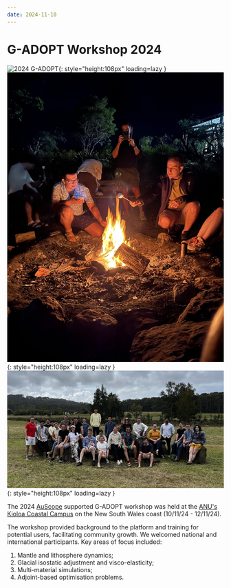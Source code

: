 ```yaml
---
date: 2024-11-10
---
```


# G-ADOPT Workshop 2024

![2024 G-ADOPT](../../../images/events/2024_workshop_3.jpeg "2024 Kiola"){: style="height:108px" loading=lazy }
![2024 G-ADOPT](../../../images/events/2024_workshop_2.jpeg "2024 Kiola"){: style="height:108px" loading=lazy }
![2024 G-ADOPT](../../../images/events/2024_workshop_1.jpeg "2024 Kiola"){: style="height:108px" loading=lazy }

The 2024 [AuScope](https://www.auscope.org.au/) supported G-ADOPT workshop was held at the [ANU's Kioloa Coastal Campus](https://www.anu.edu.au/about/campuses-facilities/kioloa-coastal-campus) on the New South Wales coast (10/11/24 - 12/11/24).

The workshop provided background to the platform and training for potential users, facilitating community growth. We welcomed national and international participants. Key areas of focus included:

1. Mantle and lithosphere dynamics;
2. Glacial isostatic adjustment and visco-elasticity;
3. Multi-material simulations;
4. Adjoint-based optimisation problems.
